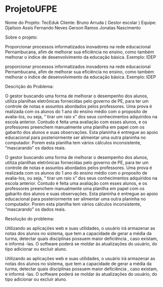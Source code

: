 ﻿# ProjetoUFPE

Nome do Projeto: TecEduk
Cliente: Bruno Arruda ( Gestor escolar )
Equipe: Djailson Assis
	 Fernando Neves
	 Gerson Ramos
	 Jonatas Nascimento



Sobre o projeto:

Proporcionar processos informatizados inovadores na rede educacional Pernambucana, 
afim de melhorar sua eficiência no ensino, como também melhorar o índice de desenvolvimento da educação básica. 
Exemplo: IDEP

proporcionar processos informatizados inovadores na rede educacional Pernambucana, afim de melhorar sua eficiência no ensino, como também melhorar o índice de desenvolvimento da educação básica. Exemplo: IDEP


Descrição do Problema:

O gestor buscando uma forma de melhorar o desempenho dos alunos, utiliza planilhas eletrônicas fornecidas pelo governo de PE,
para ter um controle de notas e assuntos abordados pelos professores. Uma prova é realizada com os alunos do 1 ano do ensino médio com o proposito de avalia-los, ou seja, “ tirar um raio x” dos seus conhecimentos adquiridos na escola anterior. Contudo é feita uma avaliação com esses alunos, e os professores preenchem manualmente uma planilha em papel com os gabarito dos alunos e suas observações.
Esta planinha é entregue ao apoio educacional para posteriormente ser alimentar uma outra planinha no computador. 
Porem esta planilha tem vários cálculos inconsistente, “mascarando” os dados reais.

O gestor buscando uma forma de melhorar o desempenho dos alunos, utiliza planilhas eletrônicas fornecidas pelo governo de PE, para ter um controle de notas e assuntos abordados pelos professores. Uma prova é realizada com os alunos do 1 ano do ensino médio com o proposito de avalia-los, ou seja, “ tirar um raio x” dos seus conhecimentos adquiridos na escola anterior. Contudo é feita uma avaliação com esses alunos, e os professores preenchem manualmente uma planilha em papel com os gabarito dos alunos e suas observações. Esta planinha é entregue ao apoio educacional para posteriormente ser alimentar uma outra planinha no computador. Porem esta planilha tem vários cálculos inconsistente, “mascarando” os dados reais.


Resolução do problema:

Utilizando as aplicações web e suas utilidades, o usuário irá armazenar as notas dos alunos no sistema,
que tem a capacidade de gerar a média da turma, detectar quais disciplinas possuem maior deficiência , caso existam,
e informá -las. O software poderá se moldar ás atualizações do usuário, do tipo adicionar ou excluir aluno.

Utilizando as aplicações web e suas utilidades, o usuário irá armazenar as notas dos alunos no sistema, que tem a capacidade de gerar a média da turma, detectar quais disciplinas possuem maior deficiência , caso existam, e informá -las. O software poderá se moldar ás atualizações do usuário, do tipo adicionar ou excluir aluno.

